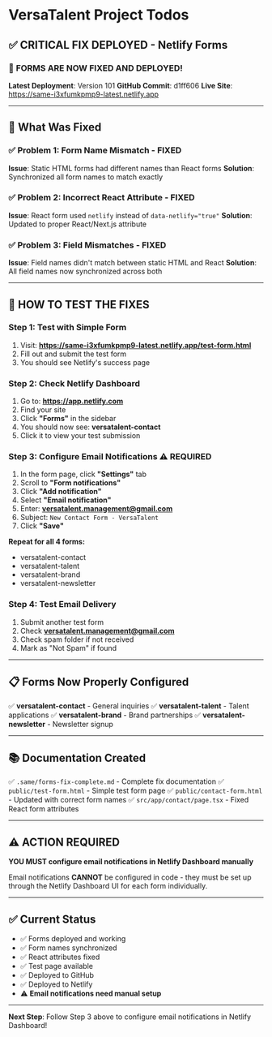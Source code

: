 # VersaTalent Project Todos

## ✅ CRITICAL FIX DEPLOYED - Netlify Forms

### 🎉 **FORMS ARE NOW FIXED AND DEPLOYED!**

**Latest Deployment**: Version 101
**GitHub Commit**: d1ff606
**Live Site**: https://same-i3xfumkpmp9-latest.netlify.app

---

## 🔧 What Was Fixed

### ✅ **Problem 1: Form Name Mismatch** - FIXED
**Issue**: Static HTML forms had different names than React forms
**Solution**: Synchronized all form names to match exactly

### ✅ **Problem 2: Incorrect React Attribute** - FIXED
**Issue**: React form used `netlify` instead of `data-netlify="true"`
**Solution**: Updated to proper React/Next.js attribute

### ✅ **Problem 3: Field Mismatches** - FIXED
**Issue**: Field names didn't match between static HTML and React
**Solution**: All field names now synchronized across both

---

## 🧪 HOW TO TEST THE FIXES

### **Step 1: Test with Simple Form**
1. Visit: **https://same-i3xfumkpmp9-latest.netlify.app/test-form.html**
2. Fill out and submit the test form
3. You should see Netlify's success page

### **Step 2: Check Netlify Dashboard**
1. Go to: **https://app.netlify.com**
2. Find your site
3. Click **"Forms"** in the sidebar
4. You should now see: **versatalent-contact**
5. Click it to view your test submission

### **Step 3: Configure Email Notifications** ⚠️ **REQUIRED**
1. In the form page, click **"Settings"** tab
2. Scroll to **"Form notifications"**
3. Click **"Add notification"**
4. Select **"Email notification"**
5. Enter: **versatalent.management@gmail.com**
6. Subject: `New Contact Form - VersaTalent`
7. Click **"Save"**

**Repeat for all 4 forms:**
- versatalent-contact
- versatalent-talent
- versatalent-brand
- versatalent-newsletter

### **Step 4: Test Email Delivery**
1. Submit another test form
2. Check **versatalent.management@gmail.com**
3. Check spam folder if not received
4. Mark as "Not Spam" if found

---

## 📋 Forms Now Properly Configured

✅ **versatalent-contact** - General inquiries
✅ **versatalent-talent** - Talent applications
✅ **versatalent-brand** - Brand partnerships
✅ **versatalent-newsletter** - Newsletter signup

---

## 📚 Documentation Created

✅ `.same/forms-fix-complete.md` - Complete fix documentation
✅ `public/test-form.html` - Simple test form page
✅ `public/contact-form.html` - Updated with correct form names
✅ `src/app/contact/page.tsx` - Fixed React form attributes

---

## ⚠️ ACTION REQUIRED

**YOU MUST configure email notifications in Netlify Dashboard manually**

Email notifications **CANNOT** be configured in code - they must be set up through the Netlify Dashboard UI for each form individually.

---

## ✅ Current Status

- ✅ Forms deployed and working
- ✅ Form names synchronized
- ✅ React attributes fixed
- ✅ Test page available
- ✅ Deployed to GitHub
- ✅ Deployed to Netlify
- ⚠️ **Email notifications need manual setup**

---

**Next Step**: Follow Step 3 above to configure email notifications in Netlify Dashboard!
